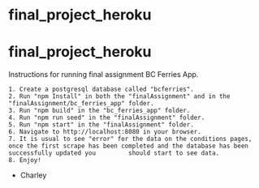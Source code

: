 # final_project_heroku
# final_project_heroku

Instructions for running final assignment BC Ferries App.

    1. Create a postgresql database called "bcferries".
    2. Run "npm Install" in both the "finalAssignment" and in the "finalAssignment/bc_ferries_app" folder.
    3. Run "npm build" in the "bc_ferries_app" folder.
    4. Run "npm run seed" in the "finalAssignment" folder.
    5. Run "npm start" in the "finalAssignment" folder.
    6. Navigate to http://localhost:8080 in your browser.
    7. It is usual to see "error" for the data on the conditions pages, once the first scrape has been completed and the database has been successfully updated you         should start to see data.  
    8. Enjoy!

- Charley